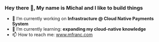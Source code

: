 ### Hey there 👋, My name is Michal and I like to build things

- 🔭 I’m currently working on **Infrastracture @ Cloud Native Payments System**
- 🌱 I’m currently learning: **expanding my cloud-native knowledge**
- 📫 How to reach me: www.mfranc.com
